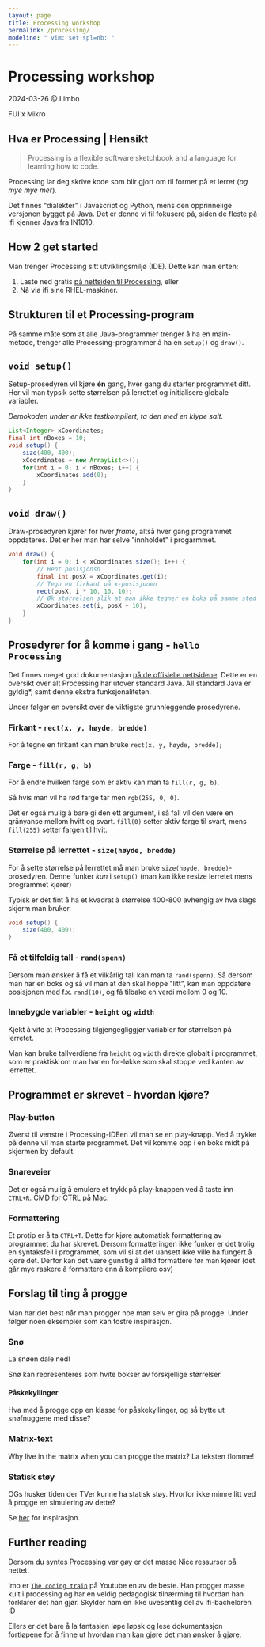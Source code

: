 ```yaml
---
layout: page
title: Processing workshop
permalink: /processing/
modeline: " vim: set spl=nb: "
---
```


# Processing workshop

2024-03-26 @ Limbo

FUI x Mikro

## Hva er Processing | Hensikt

> Processing is a flexible software sketchbook and a language for learning how to code.

Processing lar deg skrive kode som blir gjort om til former på et lerret (_og mye mye mer_).

Det finnes "dialekter" i Javascript og Python, mens den opprinnelige versjonen bygget på Java. Det er denne vi fil fokusere på, siden de fleste på ifi kjenner Java fra IN1010.

## How 2 get started

Man trenger Processing sitt utviklingsmiljø (IDE). Dette kan man enten:

1. Laste ned gratis [på nettsiden til Processing](https://processing.org/download), eller
1. Nå via ifi sine RHEL-maskiner.

## Strukturen til et Processing-program

På samme måte som at alle Java-programmer trenger å ha en main-metode, trenger alle Processing-programmer å ha en `setup()` og `draw()`.

## `void setup()`

Setup-prosedyren vil kjøre **én** gang, hver gang du starter programmet ditt.
Her vil man typsik sette størrelsen på lerrettet og initialisere globale variabler.

_Demokoden under er ikke testkompilert, ta den med en klype salt._

```java
List<Integer> xCoordinates;
final int nBoxes = 10;
void setup() {
    size(400, 400);
    xCoordinates = new ArrayList<>();
    for(int i = 0; i < nBoxes; i++) {
        xCoordinates.add(0);
    }
}
```

## `void draw()`

Draw-prosedyren kjører for hver _frame_, altså hver gang programmet oppdateres. Det er her man har selve "innholdet" i progarmmet.

```java
void draw() {
    for(int i = 0; i < xCoordinates.size(); i++) {
        // Hent posisjonsn
        final int posX = xCoordinates.get(i);
        // Tegn en firkant på x-posisjonen
        rect(posX, i * 10, 10, 10);
        // Øk størrelsen slik at man ikke tegner en boks på samme sted i hver frame
        xCoordinates.set(i, posX + 10);
    }
}
```

## Prosedyrer for å komme i gang - `hello Processing`

Det finnes meget god dokumentasjon [på de offisielle nettsidene](https://processing.org/reference). Dette er en oversikt over alt Processing har utover standard Java. All standard Java er gyldig\*, samt denne ekstra funksjonaliteten.

Under følger en oversikt over de viktigste grunnleggende prosedyrene.

### Firkant - `rect(x, y, høyde, bredde)`

For å tegne en firkant kan man bruke `rect(x, y, høyde, bredde);`

### Farge - `fill(r, g, b)`

For å endre hvilken farge som er aktiv kan man ta `fill(r, g, b)`.

Så hvis man vil ha rød farge tar men `rgb(255, 0, 0)`.

Det er også mulig å bare gi den ett argument, i så fall vil den være en grånyanse mellom hvitt og svart. `fill(0)` setter aktiv farge til svart, mens `fill(255)` setter fargen til hvit.

### Størrelse på lerrettet - `size(høyde, bredde)`

For å sette størrelse på lerrettet må man bruke `size(høyde, bredde)`-prosedyren. Denne funker _kun_ i `setup()` (man kan ikke resize lerretet mens programmet kjører)

Typisk er det fint å ha et kvadrat à størrelse 400-800 avhengig av hva slags skjerm man bruker.

```java
void setup() {
    size(400, 400);
}
```

### Få et tilfeldig tall - `rand(spenn)`

Dersom man ønsker å få et vilkårlig tall kan man ta `rand(spenn)`.
Så dersom man har en boks og så vil man at den skal hoppe "litt", kan man oppdatere posisjonen med f.x. `rand(10)`, og få tilbake en verdi mellom 0 og 10.

### Innebygde variabler - `height` og `width`

Kjekt å vite at Processing tilgjengegliggjør variabler for størrelsen på lerretet.

Man kan bruke tallverdiene fra `height` og `width` direkte globalt i programmet, som er praktisk om man har en for-løkke som skal stoppe ved kanten av lerrettet.

## Programmet er skrevet - hvordan kjøre?

### Play-button

Øverst til venstre i Processing-IDEen vil man se en play-knapp. Ved å trykke på denne vil man starte programmet. Det vil komme opp i en boks midt på skjermen by default.

### Snareveier

Det er også mulig å emulere et trykk på play-knappen ved å taste inn `CTRL+R`. CMD for CTRL på Mac.

### Formattering

Et protip er å ta `CTRL+T`. Dette for kjøre automatisk formattering av programmet du har skrevet.
Dersom formatteringen ikke funker er det trolig en syntaksfeil i programmet, som vil si at det uansett ikke ville ha fungert å kjøre det. Derfor kan det være gunstig å alltid formattere før man kjører (det går mye raskere å formattere enn å kompilere osv)

## Forslag til ting å progge

Man har det best når man progger noe man selv er gira på progge. Under følger noen eksempler som kan fostre inspirasjon.

### Snø

La snøen dale ned!

Snø kan representeres som hvite bokser av forskjellige størrelser.

#### Påskekyllinger

Hva med å progge opp en klasse for påskekyllinger, og så bytte ut snøfnuggene med disse?

### Matrix-text

Why live in the matrix when you can progge the matrix? La teksten flomme!

### Statisk støy

OGs husker tiden der TVer kunne ha statisk støy. Hvorfor ikke mimre litt ved å progge en simulering av dette?

Se [her](https://www.youtube.com/watch?v=mfycQJrzXCA) for inspirasjon.

## Further reading

Dersom du syntes Processing var gøy er det masse Nice ressurser på nettet.

Imo er [`The coding train`](https://www.youtube.com/channel/UCvjgXvBlbQiydffZU7m1_aw) på Youtube en av de beste. Han progger masse kult i processing og har en veldig pedagogisk tilnærming til hvordan han forklarer det han gjør. Skylder ham en ikke uvesentlig del av ifi-bacheloren :D

Ellers er det bare å la fantasien løpe løpsk og lese dokumentasjon fortløpene for å finne ut hvordan man kan gjøre det man ønsker å gjøre.
